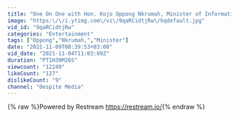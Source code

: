 ```yaml
---
title: "One On One with Hon. Kojo Oppong Nkrumah, Minister of Information (4\/11\/2021)"
image: "https:\/\/i.ytimg.com\/vi\/9qaRCidtjRw\/hqdefault.jpg"
vid_id: "9qaRCidtjRw"
categories: "Entertainment"
tags: ["Oppong","Nkrumah,","Minister"]
date: "2021-11-09T08:39:53+03:00"
vid_date: "2021-11-04T11:03:09Z"
duration: "PT1H39M26S"
viewcount: "12249"
likeCount: "127"
dislikeCount: "9"
channel: "Despite Media"
---
```

{% raw %}Powered by Restream <a rel="nofollow" target="blank" href="https://restream.io/">https://restream.io/</a>{% endraw %}
